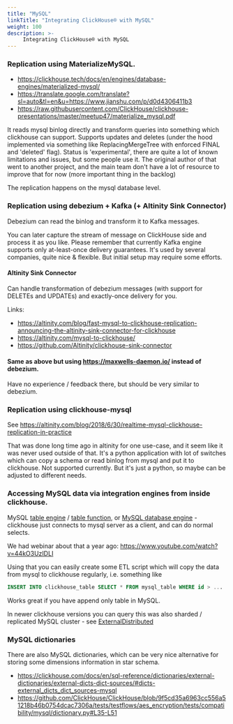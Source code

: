 ```yaml
---
title: "MySQL"
linkTitle: "Integrating ClickHouse® with MySQL"
weight: 100
description: >-
     Integrating ClickHouse® with MySQL
---
```


### Replication using MaterializeMySQL.

- https://clickhouse.tech/docs/en/engines/database-engines/materialized-mysql/
- https://translate.google.com/translate?sl=auto&tl=en&u=https://www.jianshu.com/p/d0d4306411b3
- https://raw.githubusercontent.com/ClickHouse/clickhouse-presentations/master/meetup47/materialize_mysql.pdf

It reads mysql binlog directly and transform queries into something which clickhouse can support. Supports updates and deletes (under the hood implemented via something like ReplacingMergeTree with enforced FINAL and 'deleted' flag). Status is 'experimental', there are quite a lot of known limitations and issues, but some people use it. The original author of that went to another project, and the main team don't have a lot of resource to improve that for now (more important thing in the backlog)

The replication happens on the mysql database level.

### Replication using debezium + Kafka (+ Altinity Sink Connector)

Debezium can read the binlog and transform it to Kafka messages. 

You can later capture the stream of message on ClickHouse side and process it as you like.
Please remember that currently Kafka engine supports only at-least-once delivery guarantees.
It's used by several companies, quite nice & flexible. But initial setup may require some efforts.

#### Altinity Sink Connector

Can handle transformation of debezium messages (with support for DELETEs and UPDATEs) and exactly-once delivery for you. 

Links:
* https://altinity.com/blog/fast-mysql-to-clickhouse-replication-announcing-the-altinity-sink-connector-for-clickhouse
* https://altinity.com/mysql-to-clickhouse/
* https://github.com/Altinity/clickhouse-sink-connector

#### Same as above but using https://maxwells-daemon.io/ instead of debezium.

Have no experience / feedback there, but should be very similar to debezium.

### Replication using clickhouse-mysql

See https://altinity.com/blog/2018/6/30/realtime-mysql-clickhouse-replication-in-practice

That was done long time ago in altinity for one use-case, and it seem like it was never used outside of that.
It's a python application with lot of switches which can copy a schema or read binlog from mysql and put it to clickhouse.
Not supported currently. But it's just a python, so maybe can be adjusted to different needs.

### Accessing MySQL data via integration engines from inside clickhouse.

MySQL [table engine](https://clickhouse.com/docs/en/engines/table-engines/integrations/mysql/) / [table function](https://clickhouse.com/docs/en/sql-reference/table-functions/mysql/), or [MySQL database engine](https://clickhouse.com/docs/en/engines/database-engines/mysql/) - clickhouse just connects to mysql server as a client, and can do normal selects.

We had webinar about that a year ago: https://www.youtube.com/watch?v=44kO3UzIDLI

Using that you can easily create some ETL script which will copy the data from mysql to clickhouse regularly, i.e. something like

```sql
INSERT INTO clickhouse_table SELECT * FROM mysql_table WHERE id > ...
```

Works great if you have append only table in MySQL.

In newer clickhouse versions you can query this was also sharded / replicated MySQL cluster - see [ExternalDistributed](https://clickhouse.com/docs/en/engines/table-engines/integrations/ExternalDistributed/)


### MySQL dictionaries

There are also MySQL dictionaries, which can be very nice alternative for storing some dimensions information in star schema.

- https://clickhouse.com/docs/en/sql-reference/dictionaries/external-dictionaries/external-dicts-dict-sources/#dicts-external_dicts_dict_sources-mysql
- https://github.com/ClickHouse/ClickHouse/blob/9f5cd35a6963cc556a51218b46b0754dcac7306a/tests/testflows/aes_encryption/tests/compatibility/mysql/dictionary.py#L35-L51
